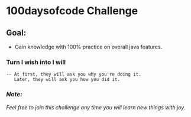 # 100daysofcode Challenge
 

    
  ## Goal:
   - Gain knowledge with 100% practice on overall java features.
   
  ### Turn I wish into I will 
    -- At first, they will ask you why you're doing it. 
       Later, they will ask you how you did it.
    
    
### *Note:*
*Feel free to join this challenge any time you will learn new things with joy.*
